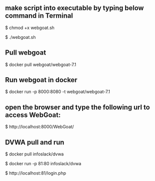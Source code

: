 
## make script into executable by typing below command in Terminal


$ chmod +x webgoat.sh

$ ./webgoat.sh

## Pull webgoat

$ docker pull webgoat/webgoat-7.1


## Run webgoat in docker


$ docker run -p 8000:8080 -t webgoat/webgoat-7.1


## open the browser and type the following url to access WebGoat:

$ http://localhost:8000/WebGoat/


## DVWA pull and run 

$ docker pull infoslack/dvwa

$ docker run -p 81:80 infoslack/dvwa  

$ http://localhost:81/login.php
